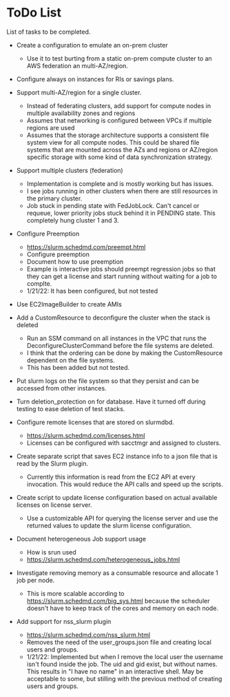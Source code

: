 # ToDo List

List of tasks to be completed.

* Create a configuration to emulate an on-prem cluster
    * Use it to test burting from a static on-prem compute cluster to an AWS federation an multi-AZ/region.

* Configure always on instances for RIs or savings plans.

* Support multi-AZ/region for a single cluster.
    * Instead of federating clusters, add support for compute nodes in multiple availability zones and regions
    * Assumes that networking is configured between VPCs if multiple regions are used
    * Assumes that the storage architecture supports a consistent file system view for all compute nodes.
      This could be shared file systems that are mounted across the AZs and regions or AZ/region specific storage with some kind of data synchronization strategy.

* Support multiple clusters (federation)
    * Implementation is complete and is mostly working but has issues.
    * I see jobs running in other clusters when there are still resources in the primary cluster.
    * Job stuck in pending state with FedJobLock. Can't cancel or requeue, lower priority jobs stuck behind it in PENDING state. This completely hung cluster 1 and 3.

* Configure Preemption
    * https://slurm.schedmd.com/preempt.html
    * Configure preemption
    * Document how to use preemption
    * Example is interactive jobs should preempt regression jobs so that they can get a license and start running without waiting for a job to complte.
    * 1/21/22: It has been configured, but not tested

* Use EC2ImageBuilder to create AMIs

* Add a CustomResource to deconfigure the cluster when the stack is deleted
    * Run an SSM command on all instances in the VPC that runs the DeconfigureClusterCommand before the file systems
      are deleted.
    * I think that the ordering can be done by making the CustomResource dependent on the file systems.
    * This has been added but not tested.

* Put slurm logs on the file system so that they persist and can be accessed from other instances.

* Turn deletion_protection on for database. Have it turned off during testing to ease deletion of test stacks.

* Configure remote licenses that are stored on slurmdbd.
    * https://slurm.schedmd.com/licenses.html
    * Licenses can be configured with sacctmgr and assigned to clusters.

* Create separate script that saves EC2 instance info to a json file that is read by the Slurm plugin.
    * Currently this information is read from the EC2 API at every invocation. This would reduce the API calls and speed up the scripts.

* Create script to update license configuration based on actual available licenses on license server.
  * Use a customizable API for querying the license server and use the returned values to update the slurm license configuration.

* Document heterogeneous Job support usage
    * How is srun used
    * https://slurm.schedmd.com/heterogeneous_jobs.html

* Investigate removing memory as a consumable resource and allocate 1 job per node.
    * This is more scalable according to https://slurm.schedmd.com/big_sys.html because the scheduler doesn't have to keep track of the cores and memory on each node.

* Add support for nss_slurm plugin
    * https://slurm.schedmd.com/nss_slurm.html
    * Removes the need of the user_groups.json file and creating local users and groups.
    * 1/21/22: Implemented but when I remove the local user the username isn't found inside the job. The uid and gid exist, but without names. This results in "I have no name" in an interactive shell. May be acceptable to some, but stilling with the previous method of creating users and groups.
